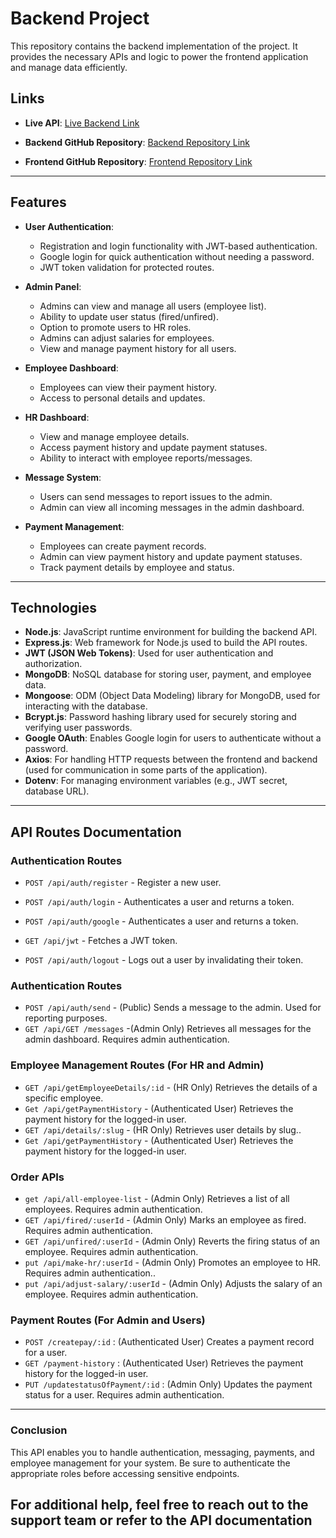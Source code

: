 # Backend Project  

This repository contains the backend implementation of the project. It provides the necessary APIs and logic to power the frontend application and manage data efficiently.  

## Links  
- **Live API**: [Live Backend Link](https://reliable-eclair-d8edc7.netlify.app/)  

- **Backend GitHub Repository**: [Backend Repository Link](https://github.com/Programming-Hero-Web-Course4/b10a12-server-side-kawsar334)  
- **Frontend GitHub Repository**: [Frontend Repository Link](https://github.com/Programming-Hero-Web-Course4/b10a12-client-side-kawsar334)  
---

## Features

- **User Authentication**: 
  - Registration and login functionality with JWT-based authentication.
  - Google login for quick authentication without needing a password.
  - JWT token validation for protected routes.

- **Admin Panel**:
  - Admins can view and manage all users (employee list).
  - Ability to update user status (fired/unfired).
  - Option to promote users to HR roles.
  - Admins can adjust salaries for employees.
  - View and manage payment history for all users.

- **Employee Dashboard**:
  - Employees can view their payment history.
  - Access to personal details and updates.

- **HR Dashboard**:
  - View and manage employee details.
  - Access payment history and update payment statuses.
  - Ability to interact with employee reports/messages.

- **Message System**:
  - Users can send messages to report issues to the admin.
  - Admin can view all incoming messages in the admin dashboard.

- **Payment Management**:
  - Employees can create payment records.
  - Admin can view payment history and update payment statuses.
  - Track payment details by employee and status.


---

## Technologies

- **Node.js**: JavaScript runtime environment for building the backend API.
- **Express.js**: Web framework for Node.js used to build the API routes.
- **JWT (JSON Web Tokens)**: Used for user authentication and authorization.
- **MongoDB**: NoSQL database for storing user, payment, and employee data.
- **Mongoose**: ODM (Object Data Modeling) library for MongoDB, used for interacting with the database.
- **Bcrypt.js**: Password hashing library used for securely storing and verifying user passwords.
- **Google OAuth**: Enables Google login for users to authenticate without a password.
- **Axios**: For handling HTTP requests between the frontend and backend (used for communication in some parts of the application).
- **Dotenv**: For managing environment variables (e.g., JWT secret, database URL).

---

## API Routes Documentation 
### Authentication Routes  

- `POST /api/auth/register` - Register a new user.  
- `POST /api/auth/login` -  Authenticates a user and returns a token. 
- `POST /api/auth/google` -  Authenticates a user and returns a token. 

- `GET /api/jwt` -  Fetches a JWT token.
- `POST /api/auth/logout` -  Logs out a user by invalidating their token. 

### Authentication Routes  

- `POST /api/auth/send` -  (Public) Sends a message to the admin. Used for reporting purposes.  
- `GET /api/GET /messages` -(Admin Only) Retrieves all messages for the admin dashboard. Requires admin authentication.




### Employee Management Routes (For HR and Admin) 
- `GET /api/getEmployeeDetails/:id` - (HR Only) Retrieves the details of a specific employee. 
- `Get /api/getPaymentHistory` -  (Authenticated User) Retrieves the payment history for the logged-in user.
- `GET /api/details/:slug` - (HR Only) Retrieves user details by slug.. 
- `Get /api/getPaymentHistory` -  (Authenticated User) Retrieves the payment history for the logged-in user.
### Order APIs  
- `get /api/all-employee-list` -  (Admin Only) Retrieves a list of all employees. Requires admin authentication.  
- `GET /api/fired/:userId` - (Admin Only) Marks an employee as fired. Requires admin authentication. 
- `GET /api/unfired/:userId` - (Admin Only) Reverts the firing status of an employee. Requires admin authentication.
- `put /api/make-hr/:userId` - (Admin Only) Promotes an employee to HR. Requires admin authentication.. 
- `put /api/adjust-salary/:userId` - (Admin Only) Adjusts the salary of an employee. Requires admin authentication.
### Payment Routes (For Admin and Users)
- `POST /createpay/:id` : (Authenticated User) Creates a payment record for a user.
- `GET /payment-history` : (Authenticated User) Retrieves the payment history for the logged-in user.
- `PUT /updatestatusOfPayment/:id` : (Admin Only) Updates the payment status for a user. Requires admin authentication.
---
### Conclusion

This API enables you to handle authentication, messaging, payments, and employee management for your system. Be sure to authenticate the appropriate roles before accessing sensitive endpoints.

For additional help, feel free to reach out to the support team or refer to the API documentation
---
